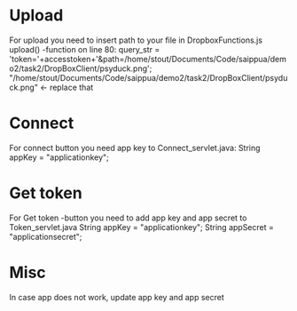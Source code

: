# Upload

For upload you need to insert path to your file in DropboxFunctions.js upload() -function on line 80:
query_str = 'token='+accesstoken+'&path=/home/stout/Documents/Code/saippua/demo2/task2/DropBoxClient/psyduck.png';
"/home/stout/Documents/Code/saippua/demo2/task2/DropBoxClient/psyduck.png" <- replace that

# Connect

For connect button you need app key to Connect_servlet.java:
String appKey = "applicationkey";

# Get token

For Get token -button you need to add app key and app secret to Token_servlet.java
String appKey = "applicationkey";
String appSecret = "applicationsecret";

# Misc

In case app does not work, update app key and app secret
